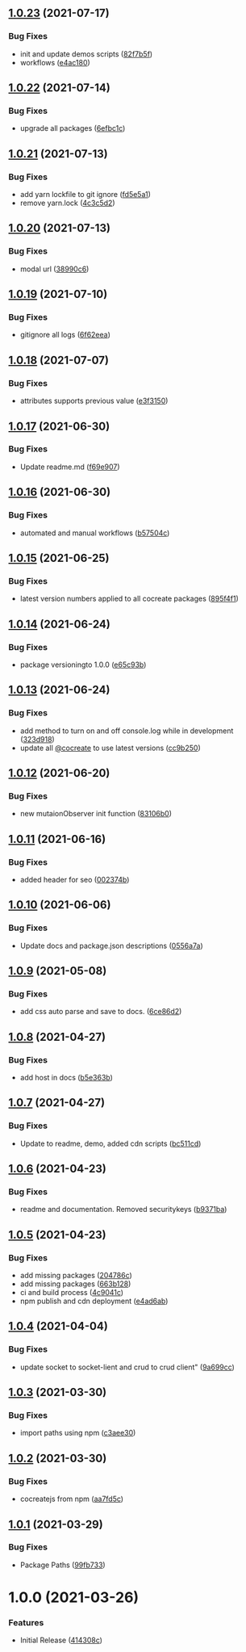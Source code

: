 ## [1.0.23](https://github.com/CoCreate-app/CoCreate-logic/compare/v1.0.22...v1.0.23) (2021-07-17)


### Bug Fixes

* init and update demos scripts ([82f7b5f](https://github.com/CoCreate-app/CoCreate-logic/commit/82f7b5ffd9fb384a755873ccba84c1e1ee234f97))
* workflows ([e4ac180](https://github.com/CoCreate-app/CoCreate-logic/commit/e4ac18081e4fba0a3f841b19bb36274028905d19))

## [1.0.22](https://github.com/CoCreate-app/CoCreate-logic/compare/v1.0.21...v1.0.22) (2021-07-14)


### Bug Fixes

* upgrade all packages ([6efbc1c](https://github.com/CoCreate-app/CoCreate-logic/commit/6efbc1c2654c935fafbcbd991b0b37bf847798b1))

## [1.0.21](https://github.com/CoCreate-app/CoCreate-logic/compare/v1.0.20...v1.0.21) (2021-07-13)


### Bug Fixes

* add yarn lockfile to git ignore ([fd5e5a1](https://github.com/CoCreate-app/CoCreate-logic/commit/fd5e5a1fac1a25575d64bbc2010588df124a2a7c))
* remove yarn.lock ([4c3c5d2](https://github.com/CoCreate-app/CoCreate-logic/commit/4c3c5d255a4ef4d07f83b223705d61359b0a8022))

## [1.0.20](https://github.com/CoCreate-app/CoCreate-logic/compare/v1.0.19...v1.0.20) (2021-07-13)


### Bug Fixes

* modal url ([38990c6](https://github.com/CoCreate-app/CoCreate-logic/commit/38990c6ead6f3d3799317efc16dea3cf597e4072))

## [1.0.19](https://github.com/CoCreate-app/CoCreate-logic/compare/v1.0.18...v1.0.19) (2021-07-10)


### Bug Fixes

* gitignore all logs ([6f62eea](https://github.com/CoCreate-app/CoCreate-logic/commit/6f62eea06f1c7b9dd77a603f71814bea169566a8))

## [1.0.18](https://github.com/CoCreate-app/CoCreate-logic/compare/v1.0.17...v1.0.18) (2021-07-07)


### Bug Fixes

* attributes supports previous value ([e3f3150](https://github.com/CoCreate-app/CoCreate-logic/commit/e3f31507cd7718092209495049a4a48ca791fc41))

## [1.0.17](https://github.com/CoCreate-app/CoCreate-logic/compare/v1.0.16...v1.0.17) (2021-06-30)


### Bug Fixes

* Update readme.md ([f69e907](https://github.com/CoCreate-app/CoCreate-logic/commit/f69e90792ae3d8b6b8ef35a55bfeedab2b61b243))

## [1.0.16](https://github.com/CoCreate-app/CoCreate-logic/compare/v1.0.15...v1.0.16) (2021-06-30)


### Bug Fixes

* automated and manual workflows ([b57504c](https://github.com/CoCreate-app/CoCreate-logic/commit/b57504cfcf8f7b3e14e0a11b1e0671b97bb34384))

## [1.0.15](https://github.com/CoCreate-app/CoCreate-logic/compare/v1.0.14...v1.0.15) (2021-06-25)


### Bug Fixes

* latest version numbers applied to all cocreate packages ([895f4f1](https://github.com/CoCreate-app/CoCreate-logic/commit/895f4f1eacac7dab468a0869c2c9429e5eaa3c5d))

## [1.0.14](https://github.com/CoCreate-app/CoCreate-logic/compare/v1.0.13...v1.0.14) (2021-06-24)


### Bug Fixes

* package versioningto 1.0.0 ([e65c93b](https://github.com/CoCreate-app/CoCreate-logic/commit/e65c93ba7813dc2bee4057ab993b2ce2947677e9))

## [1.0.13](https://github.com/CoCreate-app/CoCreate-logic/compare/v1.0.12...v1.0.13) (2021-06-24)


### Bug Fixes

* add method to turn on and off console.log while in development ([323d918](https://github.com/CoCreate-app/CoCreate-logic/commit/323d9189d175a06a2ed8c368d7953d8807ccaea3))
* update all [@cocreate](https://github.com/cocreate) to use latest versions ([cc9b250](https://github.com/CoCreate-app/CoCreate-logic/commit/cc9b2502fc771d701954b90744566e26eb9ba98d))

## [1.0.12](https://github.com/CoCreate-app/CoCreate-logic/compare/v1.0.11...v1.0.12) (2021-06-20)


### Bug Fixes

* new mutaionObserver init function ([83106b0](https://github.com/CoCreate-app/CoCreate-logic/commit/83106b0b6d2339f9f1ca1ad544f730444fa03d9b))

## [1.0.11](https://github.com/CoCreate-app/CoCreate-logic/compare/v1.0.10...v1.0.11) (2021-06-16)


### Bug Fixes

* added header for seo ([002374b](https://github.com/CoCreate-app/CoCreate-logic/commit/002374b33e990621128638c7bfacff9800394eb5))

## [1.0.10](https://github.com/CoCreate-app/CoCreate-logic/compare/v1.0.9...v1.0.10) (2021-06-06)


### Bug Fixes

* Update docs and package.json descriptions ([0556a7a](https://github.com/CoCreate-app/CoCreate-logic/commit/0556a7a10794a990c9a6dd4505ed952444bdffbf))

## [1.0.9](https://github.com/CoCreate-app/CoCreate-logic/compare/v1.0.8...v1.0.9) (2021-05-08)


### Bug Fixes

* add css auto parse and save to docs. ([6ce86d2](https://github.com/CoCreate-app/CoCreate-logic/commit/6ce86d233a7bab0b9e5fdf955f1674def0dcd3f9))

## [1.0.8](https://github.com/CoCreate-app/CoCreate-logic/compare/v1.0.7...v1.0.8) (2021-04-27)


### Bug Fixes

* add host in docs ([b5e363b](https://github.com/CoCreate-app/CoCreate-logic/commit/b5e363bf4692f0d01af8b8ee7798a2b44d1a4ead))

## [1.0.7](https://github.com/CoCreate-app/CoCreate-logic/compare/v1.0.6...v1.0.7) (2021-04-27)


### Bug Fixes

* Update to readme, demo, added cdn scripts ([bc511cd](https://github.com/CoCreate-app/CoCreate-logic/commit/bc511cd5b214a39abf7a5d1ab73f33d9499ffbc9))

## [1.0.6](https://github.com/CoCreate-app/CoCreate-logic/compare/v1.0.5...v1.0.6) (2021-04-23)


### Bug Fixes

* readme and documentation. Removed securitykeys ([b9371ba](https://github.com/CoCreate-app/CoCreate-logic/commit/b9371baccb98b51718bed2eb423214b0f3829a3b))

## [1.0.5](https://github.com/CoCreate-app/CoCreate-logic/compare/v1.0.4...v1.0.5) (2021-04-23)


### Bug Fixes

* add missing packages ([204786c](https://github.com/CoCreate-app/CoCreate-logic/commit/204786c6bed716291d67476f6812883aee274ec2))
* add missing packages ([663b128](https://github.com/CoCreate-app/CoCreate-logic/commit/663b128baa4647ac605c7013c5ca614a57810cbb))
* ci and build process ([4c9041c](https://github.com/CoCreate-app/CoCreate-logic/commit/4c9041cef13b2d061103dc0e54d3a1fda378436f))
* npm publish and cdn deployment ([e4ad6ab](https://github.com/CoCreate-app/CoCreate-logic/commit/e4ad6ab30b4e3b27df5eb9824aa4d65efc0ef39e))

## [1.0.4](https://github.com/CoCreate-app/CoCreate-logic/compare/v1.0.3...v1.0.4) (2021-04-04)


### Bug Fixes

* update socket to socket-lient and crud to crud client" ([9a699cc](https://github.com/CoCreate-app/CoCreate-logic/commit/9a699cc670c9e2bc97b5c0e987c4fd2241102647))

## [1.0.3](https://github.com/CoCreate-app/CoCreate-logic/compare/v1.0.2...v1.0.3) (2021-03-30)


### Bug Fixes

* import paths using npm ([c3aee30](https://github.com/CoCreate-app/CoCreate-logic/commit/c3aee30c172e6279f335536a3213609388b400ac))

## [1.0.2](https://github.com/CoCreate-app/CoCreate-logic/compare/v1.0.1...v1.0.2) (2021-03-30)


### Bug Fixes

* cocreatejs from npm ([aa7fd5c](https://github.com/CoCreate-app/CoCreate-logic/commit/aa7fd5cde92b5b6579f0902428212b86d40dadac))

## [1.0.1](https://github.com/CoCreate-app/CoCreate-logic/compare/v1.0.0...v1.0.1) (2021-03-29)


### Bug Fixes

* Package Paths ([99fb733](https://github.com/CoCreate-app/CoCreate-logic/commit/99fb7339b12d332f593a826a9d25398f7ba5fbdf))

# 1.0.0 (2021-03-26)


### Features

* Initial Release ([414308c](https://github.com/CoCreate-app/CoCreate-logic/commit/414308c28ee7f569d370b68cdf1eaf38b845bd8e))
